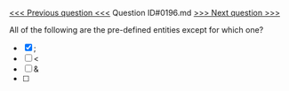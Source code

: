 [<<< Previous question <<<](0195.md)  Question ID#0196.md  [>>> Next question >>>](0197.md) 

All of the following are the pre-defined entities except for which one?

- [x] ;
- [ ] <
- [ ] &
- [ ] >
